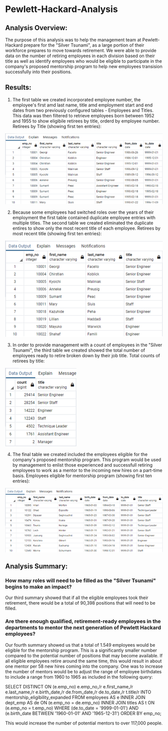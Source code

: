 # Pewlett-Hackard-Analysis

## Analysis Overview:
The purpose of this analysis was to help the management team at Pewlett-Hackard prepare for the "Silver Tsunami", as a large portion of their workforce prepares to move towards retirement. We were able to provide data on the number of retiring employees in each division based on their title as well as identify employees who would be eligible to participate in the company's proposed mentorship program to help new employees transision successfully into their positions.

## Results:
1) The first table we created incorporated employee number, the employee's first amd last name, title amd employment start and end dates from two previously configured tables - Employees and Titles. This data was then filtered to retrieve employees born between 1952 and 1955 to show eligibile retirees by title, orderd by employee number. Retirees by Title (showing first ten entries):

![Retirement_Titles_Image](https://github.com/jmueller187/Pewlett-Hackard-Analysis/blob/main/Resources/Retirement_Titles_Image.png)

2) Because some employees had switched roles over the years of their employment the first table contained duplicate employee entries with multiple titles. The second table we  created eliminated the duplicate entires to show only the most recent title of each employee. Retirees by most recent title (showing first ten entries):

![Unique_Title_Image](https://github.com/jmueller187/Pewlett-Hackard-Analysis/blob/main/Resources/Unique_Titles_Image.png)

3) In order to provide management with a count of employees in the "Silver Tsunami", the third table we created showed the total number of employees ready to retire broken down by their job title. Total counts of retirees by title:

![Retiring_Titles_Image](https://github.com/jmueller187/Pewlett-Hackard-Analysis/blob/main/Resources/Retiring_Titles_Image.png)

4) The final table we created included the employees eligible for the company's proposed mentorship program. This program would be used by management to enlist those experienced and successfull retiring employees to work as a mentor to the incoming new hires on a part-time basis. Employees eligible for mentorship program (showing first ten entries):

![Mentorship_Eligibility_Image](https://github.com/jmueller187/Pewlett-Hackard-Analysis/blob/main/Resources/Mentorship_Eligibility_Image.png)


## Analysis Summary:

### How many roles will need to be filled as the "Silver Tsunami" begins to make an impact?
Our third summary showed that if all the eligible employees took their retirement, there would be a total of 90,398 positions that will need to be filled.

### Are there enough qualified, retirement-ready employees in the departments to mentor the next generation of Pewlett Hackard employees?
Our fourth summary showed us that a total of 1.549 employees would be eligible for the mentorship program. This is a significantly smaller number compared to the potential number of positions that may become available. If all eligible employees retire around the same time, this would result in about one mentor per 58 new hires coming into the company. One was to increase the number of mentors would be to adjust the range of employee birthdates to include a range from 1960 to 1965 as included in the following query:

SELECT DISTINCT ON (e.emp_no) e.emp_no,/r
	e.first_name,/r
	e.last_name,/r
	e.birth_date,/r
	de.from_date,/r
	de.to_date,/r
	t.title/r
INTO mentorship_eligibility_expanded
FROM employees AS e
INNER JOIN dept_emp AS de
ON (e.emp_no = de.emp_no)
INNER JOIN titles AS t
ON (e.emp_no = t.emp_no)
WHERE (de.to_date = '9999-01-01')
AND (e.birth_date BETWEEN '1960-01-01' AND '1965-12-31')
ORDER BY emp_no;

This would increase the number of potential mentors to over 117,000 people.
